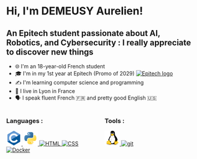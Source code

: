 <h1>Hi, I'm DEMEUSY Aurelien!</h1>
<h2>An Epitech student passionate about AI, Robotics, and Cybersecurity : I really appreciate to discover new things</h2>

- 🌐 I'm an 18-year-old French student
- 🎓 I'm in my 1st year at Epitech (Promo of 2029) <a href="https://epitech.eu"><img src="https://newsroom.ionis-group.com/wp-content/uploads/2023/09/EPI-LOGO-2023-QUADRI.png" alt="Epitech logo" width="50px"></a>
- ✍️ I'm learning computer science and programming
- 📌 I live in Lyon in France
- 🗣 I speak fluent French 🇫🇷 and pretty good English 🇺🇸<br>

<div style="display: flex; justify-content: space-between;">
  <div style="flex: 1; padding-right: 10px;">
    <h3 align="left">Languages :</h3>
    <p align="left">
      <a href="https://www.cprogramming.com/" target="_blank" rel="noreferrer">
        <img src="https://raw.githubusercontent.com/devicons/devicon/master/icons/c/c-original.svg" alt="c" width="40" height="40"/>
      </a>
      <a href="https://www.python.org" target="_blank" rel="noreferrer">
        <img src="https://raw.githubusercontent.com/devicons/devicon/master/icons/python/python-original.svg" alt="python" width="40" height="40"/>
      </a>
      <a href="https://html.spec.whatwg.org/multipage/" target="_blank" rel="noreferrer">
        <img src="https://upload.wikimedia.org/wikipedia/commons/6/61/HTML5_logo_and_wordmark.svg" alt="HTML" width="40" height="40"/>
      </a>
      <a href="https://developer.mozilla.org/fr/docs/Web/CSS" target="_blank" rel="noreferrer">
        <img src="https://upload.wikimedia.org/wikipedia/commons/6/62/CSS3_logo.svg" alt="CSS" width="40" height="40"/>
      </a>
      <a href="https://www.docker.com/" target="_blank" rel="noreferrer">
        <img src="https://upload.wikimedia.org/wikipedia/commons/thumb/7/70/Docker_logo.png/640px-Docker_logo.png" alt="Docker" width="100" height="40"/>
      </a>
    </p>
  </div>
  <div style="flex: 1; padding-left: 10px;">
    <h3 align="left">Tools :</h3>
    <p align="left">
      <a href="https://www.linux.org/" target="_blank" rel="noreferrer">
        <img src="https://raw.githubusercontent.com/devicons/devicon/master/icons/linux/linux-original.svg" alt="linux" width="40" height="40"/>
      </a>
      <a href="https://git-scm.com/" target="_blank" rel="noreferrer">
        <img src="https://www.vectorlogo.zone/logos/git-scm/git-scm-icon.svg" alt="git" width="40" height="40"/>
      </a>
    </p>
  </div>
</div>

